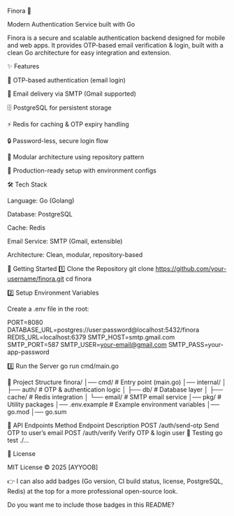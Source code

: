 Finora 🔐

Modern Authentication Service built with Go

Finora is a secure and scalable authentication backend designed for mobile and web apps.
It provides OTP-based email verification & login, built with a clean Go architecture for easy integration and extension.

✨ Features

🔑 OTP-based authentication (email login)

📧 Email delivery via SMTP (Gmail supported)

🗄️ PostgreSQL for persistent storage

⚡ Redis for caching & OTP expiry handling

🔒 Password-less, secure login flow

🧩 Modular architecture using repository pattern

🚀 Production-ready setup with environment configs

🛠️ Tech Stack

Language: Go (Golang)

Database: PostgreSQL

Cache: Redis

Email Service: SMTP (Gmail, extensible)

Architecture: Clean, modular, repository-based

🚀 Getting Started
1️⃣ Clone the Repository
git clone https://github.com/your-username/finora.git
cd finora

2️⃣ Setup Environment Variables

Create a .env file in the root:

PORT=8080
DATABASE_URL=postgres://user:password@localhost:5432/finora
REDIS_URL=localhost:6379
SMTP_HOST=smtp.gmail.com
SMTP_PORT=587
SMTP_USER=your-email@gmail.com
SMTP_PASS=your-app-password

3️⃣ Run the Server
go run cmd/main.go

📂 Project Structure
finora/
│── cmd/             # Entry point (main.go)
│── internal/
│   ├── auth/        # OTP & authentication logic
│   ├── db/          # Database layer
│   ├── cache/       # Redis integration
│   └── email/       # SMTP email service
│── pkg/             # Utility packages
│── .env.example     # Example environment variables
│── go.mod
│── go.sum

📡 API Endpoints
Method	Endpoint	Description
POST	/auth/send-otp	Send OTP to user’s email
POST	/auth/verify	Verify OTP & login user
🧪 Testing
go test ./...

📜 License

MIT License © 2025 [AYYOOB]

👉 I can also add badges (Go version, CI build status, license, PostgreSQL, Redis) at the top for a more professional open-source look.

Do you want me to include those badges in this README?
